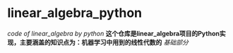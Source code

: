 # linear_algebra_python
*code of linear_algebra by python*
**这个仓库是linear_algebra项目的Python实现，主要涵盖的知识点为：机器学习中用到的线性代数的** *基础部分*
